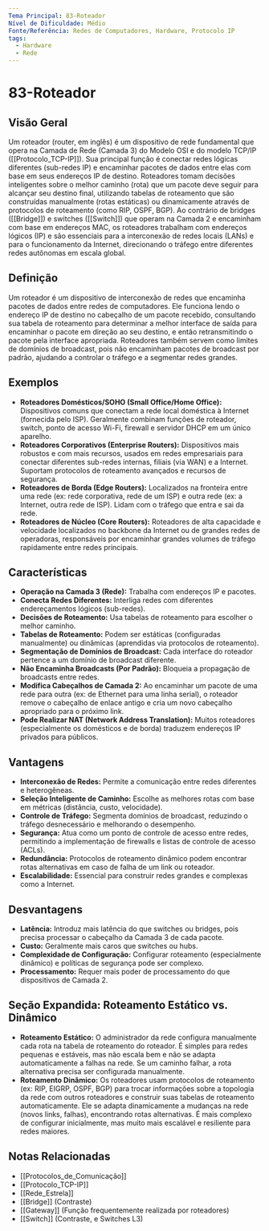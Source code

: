 ```yaml
---
Tema Principal: 83-Roteador
Nível de Dificuldade: Médio
Fonte/Referência: Redes de Computadores, Hardware, Protocolo IP
tags:
  - Hardware
  - Rede
---
```


# 83-Roteador

## Visão Geral

Um roteador (router, em inglês) é um dispositivo de rede fundamental que opera na Camada de Rede (Camada 3) do Modelo OSI e do modelo TCP/IP ([[Protocolo_TCP-IP]]). Sua principal função é conectar redes lógicas diferentes (sub-redes IP) e encaminhar pacotes de dados entre elas com base em seus endereços IP de destino. Roteadores tomam decisões inteligentes sobre o melhor caminho (rota) que um pacote deve seguir para alcançar seu destino final, utilizando tabelas de roteamento que são construídas manualmente (rotas estáticas) ou dinamicamente através de protocolos de roteamento (como RIP, OSPF, BGP). Ao contrário de bridges ([[Bridge]]) e switches ([[Switch]]) que operam na Camada 2 e encaminham com base em endereços MAC, os roteadores trabalham com endereços lógicos (IP) e são essenciais para a interconexão de redes locais (LANs) e para o funcionamento da Internet, direcionando o tráfego entre diferentes redes autônomas em escala global.

## Definição

Um roteador é um dispositivo de interconexão de redes que encaminha pacotes de dados entre redes de computadores. Ele funciona lendo o endereço IP de destino no cabeçalho de um pacote recebido, consultando sua tabela de roteamento para determinar a melhor interface de saída para encaminhar o pacote em direção ao seu destino, e então retransmitindo o pacote pela interface apropriada. Roteadores também servem como limites de domínios de broadcast, pois não encaminham pacotes de broadcast por padrão, ajudando a controlar o tráfego e a segmentar redes grandes.

## Exemplos

*   **Roteadores Domésticos/SOHO (Small Office/Home Office):** Dispositivos comuns que conectam a rede local doméstica à Internet (fornecida pelo ISP). Geralmente combinam funções de roteador, switch, ponto de acesso Wi-Fi, firewall e servidor DHCP em um único aparelho.
*   **Roteadores Corporativos (Enterprise Routers):** Dispositivos mais robustos e com mais recursos, usados em redes empresariais para conectar diferentes sub-redes internas, filiais (via WAN) e a Internet. Suportam protocolos de roteamento avançados e recursos de segurança.
*   **Roteadores de Borda (Edge Routers):** Localizados na fronteira entre uma rede (ex: rede corporativa, rede de um ISP) e outra rede (ex: a Internet, outra rede de ISP). Lidam com o tráfego que entra e sai da rede.
*   **Roteadores de Núcleo (Core Routers):** Roteadores de alta capacidade e velocidade localizados no backbone da Internet ou de grandes redes de operadoras, responsáveis por encaminhar grandes volumes de tráfego rapidamente entre redes principais.

## Características

*   **Operação na Camada 3 (Rede):** Trabalha com endereços IP e pacotes.
*   **Conecta Redes Diferentes:** Interliga redes com diferentes endereçamentos lógicos (sub-redes).
*   **Decisões de Roteamento:** Usa tabelas de roteamento para escolher o melhor caminho.
*   **Tabelas de Roteamento:** Podem ser estáticas (configuradas manualmente) ou dinâmicas (aprendidas via protocolos de roteamento).
*   **Segmentação de Domínios de Broadcast:** Cada interface do roteador pertence a um domínio de broadcast diferente.
*   **Não Encaminha Broadcasts (Por Padrão):** Bloqueia a propagação de broadcasts entre redes.
*   **Modifica Cabeçalhos de Camada 2:** Ao encaminhar um pacote de uma rede para outra (ex: de Ethernet para uma linha serial), o roteador remove o cabeçalho de enlace antigo e cria um novo cabeçalho apropriado para o próximo link.
*   **Pode Realizar NAT (Network Address Translation):** Muitos roteadores (especialmente os domésticos e de borda) traduzem endereços IP privados para públicos.

## Vantagens

*   **Interconexão de Redes:** Permite a comunicação entre redes diferentes e heterogêneas.
*   **Seleção Inteligente de Caminho:** Escolhe as melhores rotas com base em métricas (distância, custo, velocidade).
*   **Controle de Tráfego:** Segmenta domínios de broadcast, reduzindo o tráfego desnecessário e melhorando o desempenho.
*   **Segurança:** Atua como um ponto de controle de acesso entre redes, permitindo a implementação de firewalls e listas de controle de acesso (ACLs).
*   **Redundância:** Protocolos de roteamento dinâmico podem encontrar rotas alternativas em caso de falha de um link ou roteador.
*   **Escalabilidade:** Essencial para construir redes grandes e complexas como a Internet.

## Desvantagens

*   **Latência:** Introduz mais latência do que switches ou bridges, pois precisa processar o cabeçalho da Camada 3 de cada pacote.
*   **Custo:** Geralmente mais caros que switches ou hubs.
*   **Complexidade de Configuração:** Configurar roteamento (especialmente dinâmico) e políticas de segurança pode ser complexo.
*   **Processamento:** Requer mais poder de processamento do que dispositivos de Camada 2.

## Seção Expandida: Roteamento Estático vs. Dinâmico

*   **Roteamento Estático:** O administrador da rede configura manualmente cada rota na tabela de roteamento do roteador. É simples para redes pequenas e estáveis, mas não escala bem e não se adapta automaticamente a falhas na rede. Se um caminho falhar, a rota alternativa precisa ser configurada manualmente.
*   **Roteamento Dinâmico:** Os roteadores usam protocolos de roteamento (ex: RIP, EIGRP, OSPF, BGP) para trocar informações sobre a topologia da rede com outros roteadores e construir suas tabelas de roteamento automaticamente. Ele se adapta dinamicamente a mudanças na rede (novos links, falhas), encontrando rotas alternativas. É mais complexo de configurar inicialmente, mas muito mais escalável e resiliente para redes maiores.

## Notas Relacionadas

*   [[Protocolos_de_Comunicação]]
*   [[Protocolo_TCP-IP]]
*   [[Rede_Estrela]]
*   [[Bridge]] (Contraste)
*   [[Gateway]] (Função frequentemente realizada por roteadores)
*   [[Switch]] (Contraste, e Switches L3)
